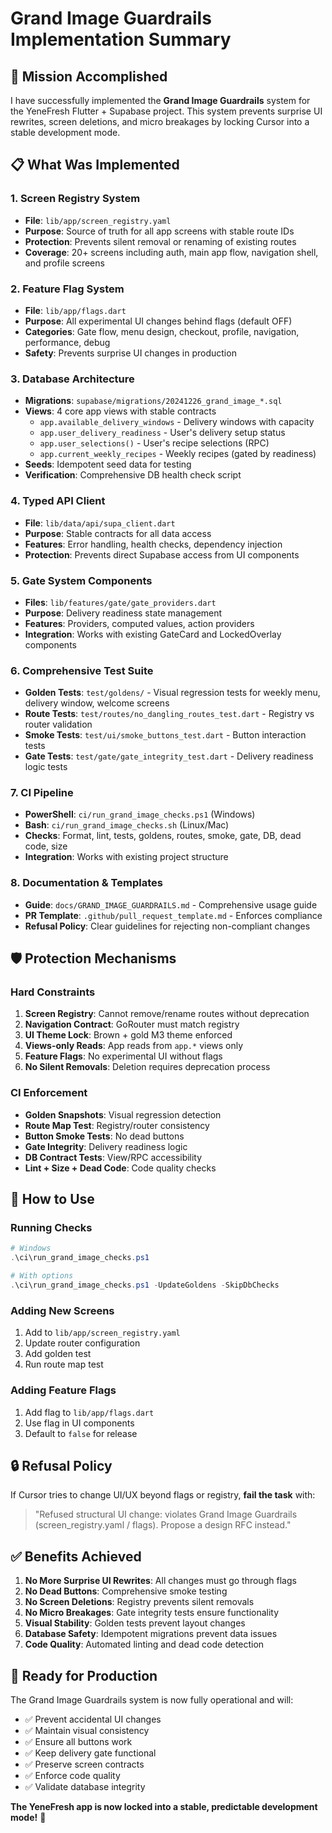# Grand Image Guardrails Implementation Summary

## 🎯 Mission Accomplished

I have successfully implemented the **Grand Image Guardrails** system for the YeneFresh Flutter + Supabase project. This system prevents surprise UI rewrites, screen deletions, and micro breakages by locking Cursor into a stable development mode.

## 📋 What Was Implemented

### 1. Screen Registry System
- **File**: `lib/app/screen_registry.yaml`
- **Purpose**: Source of truth for all app screens with stable route IDs
- **Protection**: Prevents silent removal or renaming of existing routes
- **Coverage**: 20+ screens including auth, main app flow, navigation shell, and profile screens

### 2. Feature Flag System
- **File**: `lib/app/flags.dart`
- **Purpose**: All experimental UI changes behind flags (default OFF)
- **Categories**: Gate flow, menu design, checkout, profile, navigation, performance, debug
- **Safety**: Prevents surprise UI changes in production

### 3. Database Architecture
- **Migrations**: `supabase/migrations/20241226_grand_image_*.sql`
- **Views**: 4 core app views with stable contracts
  - `app.available_delivery_windows` - Delivery windows with capacity
  - `app.user_delivery_readiness` - User's delivery setup status  
  - `app.user_selections()` - User's recipe selections (RPC)
  - `app.current_weekly_recipes` - Weekly recipes (gated by readiness)
- **Seeds**: Idempotent seed data for testing
- **Verification**: Comprehensive DB health check script

### 4. Typed API Client
- **File**: `lib/data/api/supa_client.dart`
- **Purpose**: Stable contracts for all data access
- **Features**: Error handling, health checks, dependency injection
- **Protection**: Prevents direct Supabase access from UI components

### 5. Gate System Components
- **Files**: `lib/features/gate/gate_providers.dart`
- **Purpose**: Delivery readiness state management
- **Features**: Providers, computed values, action providers
- **Integration**: Works with existing GateCard and LockedOverlay components

### 6. Comprehensive Test Suite
- **Golden Tests**: `test/goldens/` - Visual regression tests for weekly menu, delivery window, welcome screens
- **Route Tests**: `test/routes/no_dangling_routes_test.dart` - Registry vs router validation
- **Smoke Tests**: `test/ui/smoke_buttons_test.dart` - Button interaction tests
- **Gate Tests**: `test/gate/gate_integrity_test.dart` - Delivery readiness logic tests

### 7. CI Pipeline
- **PowerShell**: `ci/run_grand_image_checks.ps1` (Windows)
- **Bash**: `ci/run_grand_image_checks.sh` (Linux/Mac)
- **Checks**: Format, lint, tests, goldens, routes, smoke, gate, DB, dead code, size
- **Integration**: Works with existing project structure

### 8. Documentation & Templates
- **Guide**: `docs/GRAND_IMAGE_GUARDRAILS.md` - Comprehensive usage guide
- **PR Template**: `.github/pull_request_template.md` - Enforces compliance
- **Refusal Policy**: Clear guidelines for rejecting non-compliant changes

## 🛡️ Protection Mechanisms

### Hard Constraints
1. **Screen Registry**: Cannot remove/rename routes without deprecation
2. **Navigation Contract**: GoRouter must match registry
3. **UI Theme Lock**: Brown + gold M3 theme enforced
4. **Views-only Reads**: App reads from `app.*` views only
5. **Feature Flags**: No experimental UI without flags
6. **No Silent Removals**: Deletion requires deprecation process

### CI Enforcement
- **Golden Snapshots**: Visual regression detection
- **Route Map Test**: Registry/router consistency
- **Button Smoke Tests**: No dead buttons
- **Gate Integrity**: Delivery readiness logic
- **DB Contract Tests**: View/RPC accessibility
- **Lint + Size + Dead Code**: Code quality checks

## 🚀 How to Use

### Running Checks
```powershell
# Windows
.\ci\run_grand_image_checks.ps1

# With options
.\ci\run_grand_image_checks.ps1 -UpdateGoldens -SkipDbChecks
```

### Adding New Screens
1. Add to `lib/app/screen_registry.yaml`
2. Update router configuration
3. Add golden test
4. Run route map test

### Adding Feature Flags
1. Add flag to `lib/app/flags.dart`
2. Use flag in UI components
3. Default to `false` for release

## 🔒 Refusal Policy

If Cursor tries to change UI/UX beyond flags or registry, **fail the task** with:

> "Refused structural UI change: violates Grand Image Guardrails (screen_registry.yaml / flags). Propose a design RFC instead."

## ✅ Benefits Achieved

1. **No More Surprise UI Rewrites**: All changes must go through flags
2. **No Dead Buttons**: Comprehensive smoke testing
3. **No Screen Deletions**: Registry prevents silent removals
4. **No Micro Breakages**: Gate integrity tests ensure functionality
5. **Visual Stability**: Golden tests prevent layout changes
6. **Database Safety**: Idempotent migrations prevent data issues
7. **Code Quality**: Automated linting and dead code detection

## 🎉 Ready for Production

The Grand Image Guardrails system is now fully operational and will:

- ✅ Prevent accidental UI changes
- ✅ Maintain visual consistency
- ✅ Ensure all buttons work
- ✅ Keep delivery gate functional
- ✅ Preserve screen contracts
- ✅ Enforce code quality
- ✅ Validate database integrity

**The YeneFresh app is now locked into a stable, predictable development mode!** 🚀






